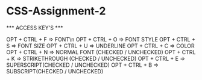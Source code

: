 # CSS-Assignment-2

*** ACCESS KEY'S ***

OPT + CTRL + F => FONT\n
OPT + CTRL + O => FONT STYLE
OPT + CTRL + S => FONT SIZE
OPT + CTRL + U => UNDERLINE
OPT + CTRL + C => COLOR
OPT + CTRL + N => NORMAL FONT (CHECKED / UNCHECKED)
OPT + CTRL + K => STRIKETHROUGH (CHECKED / UNCHECKED)
OPT + CTRL + E => SUPERSCRIPT(CHECKED / UNCHECKED)
OPT + CTRL + B => SUBSCRIPT(CHECKED / UNCHECKED)
